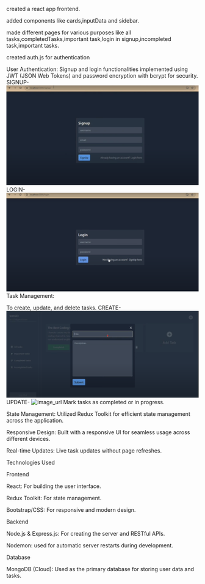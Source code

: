 created a react app frontend.

added components like cards,inputData and sidebar.

made different pages for various purposes like all tasks,completedTasks,important task,login in signup,incompleted task,important tasks.

created auth.js for authentication

User Authentication: Signup and login functionalities implemented using JWT (JSON Web Tokens) and password encryption with bcrypt for security.
SIGNUP-
![image_url](https://github.com/SuhaniBharti/TaskManagement/blob/66131bce09e5203e7702708cef7393289235377c/Screenshot%202024-11-15%20065747.png)
LOGIN-
![image_url](https://github.com/SuhaniBharti/TaskManagement/blob/874c15675c199f1fea02bf5f45652cf6026280b1/Screenshot%202024-11-15%20065900.png)
Task Management:

To create, update, and delete tasks.
CREATE-
![image_url](https://github.com/SuhaniBharti/TaskManagement/blob/1c469ebc8d505234b203432177052f3ad06e7c5d/ADD.png)
UPDATE-
![image_url]()
Mark tasks as completed or in progress.

State Management: Utilized Redux Toolkit for efficient state management across the application.

Responsive Design: Built with a responsive UI for seamless usage across different devices.

Real-time Updates: Live task updates without page refreshes.

Technologies Used

Frontend

React: For building the user interface.

Redux Toolkit: For state management.

Bootstrap/CSS: For responsive and modern design.

Backend

Node.js & Express.js: For creating the server and RESTful APIs.

Nodemon: used for automatic server restarts during development.

Database

MongoDB (Cloud): Used as the primary database for storing user data and tasks.
